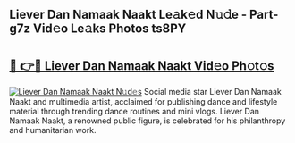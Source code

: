 ## Liever Dan Namaak Naakt Le𝚊k𝚎d N𝚞𝚍e - Part-g7z Vid𝚎o Le𝚊ks Photos ts8PY

# <h2><a href="http://fb3j4pz.evod.top/?m=Liever+Dan+Namaak+Naakt">🔗 👉🔴 Liever Dan Namaak Naakt Vid𝚎o Ph𝚘t𝚘s</a></h2>

[![Liever Dan Namaak Naakt N𝚞d𝚎s](https://i.imgur.com/8V9OHl7.gif)](http://fb3j4pz.evod.top/?m=Liever+Dan+Namaak+Naakt)
Social media star Liever Dan Namaak Naakt and multimedia artist, acclaimed for publishing dance and lifestyle material through trending dance routines and mini vlogs. Liever Dan Namaak Naakt, a renowned public figure, is celebrated for his philanthropy and humanitarian work. 
